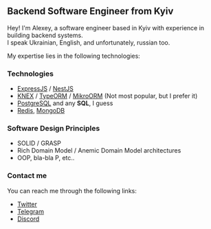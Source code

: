 
## Backend Software Engineer from Kyiv

Hey! I'm Alexey, a software engineer based in Kyiv with experience in building backend systems.<br>
I speak Ukrainian, English, and unfortunately, russian too.

My expertise lies in the following technologies:

###  Technologies

- [ExpressJS](https://expressjs.com/) / [NestJS](https://nestjs.com/)
- [KNEX](https://knexjs.org/)  / [TypeORM](https://typeorm.io/) / [MikroORM](https://mikro-orm.io/) (Not most popular, but I prefer it) 
- [PostgreSQL](https://www.postgresql.org/) and any **SQL**, I guess
- [Redis](https://redis.io/), [MongoDB](https://www.mongodb.com/)


### Software Design Principles

- SOLID / GRASP
- Rich Domain Model / Anemic Domain Model architectures
- OOP, bla-bla P, etc..


### Contact me

You can reach me through the following links:

- [Twitter](https://twitter.com/deitylamb)
- [Telegram](https://t.me/deitylamb)
- [Discord](https://discord.gg/Cymesy6cFD)
